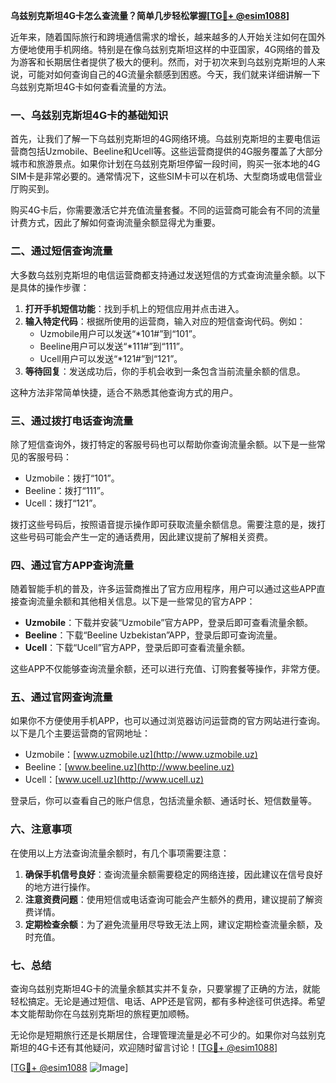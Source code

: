 **乌兹别克斯坦4G卡怎么查流量？简单几步轻松掌握[[TG💪+ @esim1088](https://t.me/s/esim1088)]**

近年来，随着国际旅行和跨境通信需求的增长，越来越多的人开始关注如何在国外方便地使用手机网络。特别是在像乌兹别克斯坦这样的中亚国家，4G网络的普及为游客和长期居住者提供了极大的便利。然而，对于初次来到乌兹别克斯坦的人来说，可能对如何查询自己的4G流量余额感到困惑。今天，我们就来详细讲解一下乌兹别克斯坦4G卡如何查看流量的方法。

### **一、乌兹别克斯坦4G卡的基础知识**

首先，让我们了解一下乌兹别克斯坦的4G网络环境。乌兹别克斯坦的主要电信运营商包括Uzmobile、Beeline和Ucell等。这些运营商提供的4G服务覆盖了大部分城市和旅游景点。如果你计划在乌兹别克斯坦停留一段时间，购买一张本地的4G SIM卡是非常必要的。通常情况下，这些SIM卡可以在机场、大型商场或电信营业厅购买到。

购买4G卡后，你需要激活它并充值流量套餐。不同的运营商可能会有不同的流量计费方式，因此了解如何查询流量余额显得尤为重要。

### **二、通过短信查询流量**

大多数乌兹别克斯坦的电信运营商都支持通过发送短信的方式查询流量余额。以下是具体的操作步骤：

1. **打开手机短信功能**：找到手机上的短信应用并点击进入。
2. **输入特定代码**：根据所使用的运营商，输入对应的短信查询代码。例如：
   - Uzmobile用户可以发送“*101#”到“101”。
   - Beeline用户可以发送“*111#”到“111”。
   - Ucell用户可以发送“*121#”到“121”。
3. **等待回复**：发送成功后，你的手机会收到一条包含当前流量余额的信息。

这种方法非常简单快捷，适合不熟悉其他查询方式的用户。

### **三、通过拨打电话查询流量**

除了短信查询外，拨打特定的客服号码也可以帮助你查询流量余额。以下是一些常见的客服号码：

- Uzmobile：拨打“101”。
- Beeline：拨打“111”。
- Ucell：拨打“121”。

拨打这些号码后，按照语音提示操作即可获取流量余额信息。需要注意的是，拨打这些号码可能会产生一定的通话费用，因此建议提前了解相关资费。

### **四、通过官方APP查询流量**

随着智能手机的普及，许多运营商推出了官方应用程序，用户可以通过这些APP直接查询流量余额和其他相关信息。以下是一些常见的官方APP：

- **Uzmobile**：下载并安装“Uzmobile”官方APP，登录后即可查看流量余额。
- **Beeline**：下载“Beeline Uzbekistan”APP，登录后即可查询流量。
- **Ucell**：下载“Ucell”官方APP，登录后即可查看流量余额。

这些APP不仅能够查询流量余额，还可以进行充值、订购套餐等操作，非常方便。

### **五、通过官网查询流量**

如果你不方便使用手机APP，也可以通过浏览器访问运营商的官方网站进行查询。以下是几个主要运营商的官网地址：

- Uzmobile：[www.uzmobile.uz](http://www.uzmobile.uz)
- Beeline：[www.beeline.uz](http://www.beeline.uz)
- Ucell：[www.ucell.uz](http://www.ucell.uz)

登录后，你可以查看自己的账户信息，包括流量余额、通话时长、短信数量等。

### **六、注意事项**

在使用以上方法查询流量余额时，有几个事项需要注意：

1. **确保手机信号良好**：查询流量余额需要稳定的网络连接，因此建议在信号良好的地方进行操作。
2. **注意资费问题**：使用短信或电话查询可能会产生额外的费用，建议提前了解资费详情。
3. **定期检查余额**：为了避免流量用尽导致无法上网，建议定期检查流量余额，及时充值。

### **七、总结**

查询乌兹别克斯坦4G卡的流量余额其实并不复杂，只要掌握了正确的方法，就能轻松搞定。无论是通过短信、电话、APP还是官网，都有多种途径可供选择。希望本文能帮助你在乌兹别克斯坦的旅程更加顺畅。

无论你是短期旅行还是长期居住，合理管理流量是必不可少的。如果你对乌兹别克斯坦的4G卡还有其他疑问，欢迎随时留言讨论！[[TG💪+ @esim1088](https://t.me/s/esim1088)]

[[TG💪+ @esim1088](https://t.me/s/esim1088) ![Image](https://i.postimg.cc/4NQfJmqS/Snipaste-2025-05-13-00-14-12.png)]